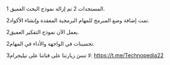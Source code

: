 1 المستجدات
2 تم إزالة نموذج البحث العميق.

2تمت إضافة وضع المبرمج للمهام البرمجية المعقدة وإنشاء الأكواد.

2يعمل الآن نموذج التفكير العميق.

2تحسينات في الواجهة والأداء في المهام.

3لا تنسَ زيارتنا على قناتنا على تيليجرام: https://t.me/Technopedia22

